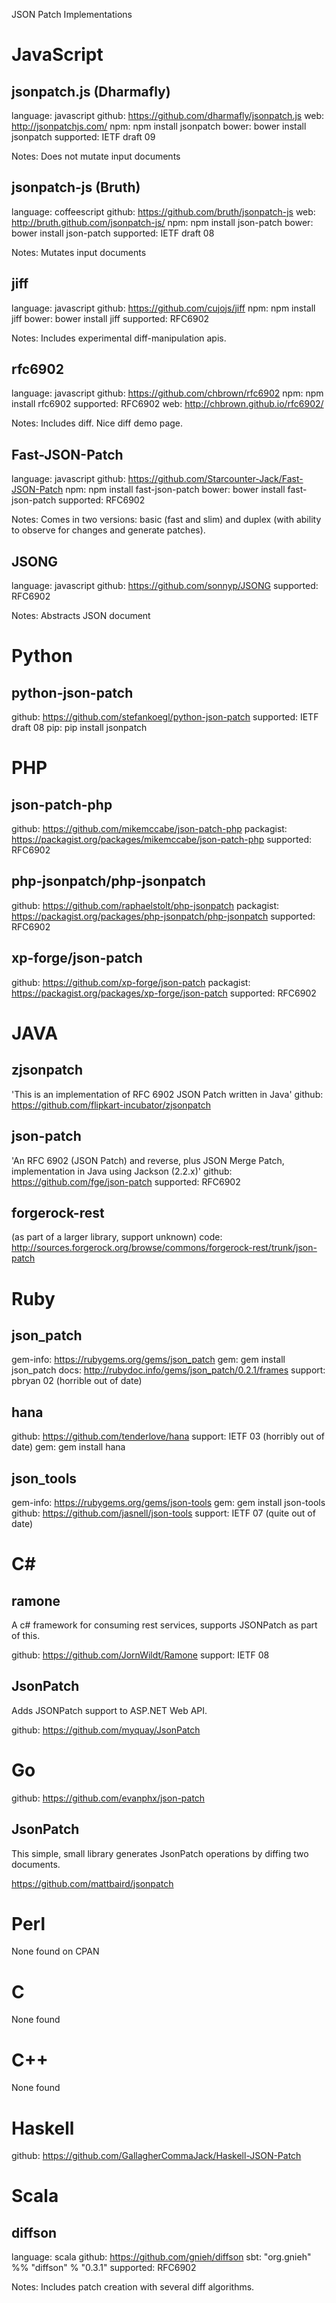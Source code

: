 JSON Patch Implementations

JavaScript
==========

jsonpatch.js (Dharmafly)
----------------------

language: javascript
github: https://github.com/dharmafly/jsonpatch.js
web: http://jsonpatchjs.com/
npm: npm install jsonpatch
bower: bower install jsonpatch
supported: IETF draft 09

Notes: Does not mutate input documents

jsonpatch-js (Bruth)
------------

language: coffeescript
github: https://github.com/bruth/jsonpatch-js
web: http://bruth.github.com/jsonpatch-js/
npm: npm install json-patch
bower: bower install json-patch
supported: IETF draft 08

Notes: Mutates input documents


jiff
----

language: javascript
github: https://github.com/cujojs/jiff
npm: npm install jiff
bower: bower install jiff
supported: RFC6902

Notes: Includes experimental diff-manipulation apis.

rfc6902
-------

language: javascript
github: https://github.com/chbrown/rfc6902
npm: npm install rfc6902
supported: RFC6902
web: http://chbrown.github.io/rfc6902/

Notes: Includes diff.  Nice diff demo page.


Fast-JSON-Patch
----

language: javascript
github: https://github.com/Starcounter-Jack/Fast-JSON-Patch
npm: npm install fast-json-patch
bower: bower install fast-json-patch
supported: RFC6902

Notes: Comes in two versions: basic (fast and slim) and duplex (with ability to observe for changes and generate patches).

JSONG
----

language: javascript
github: https://github.com/sonnyp/JSONG
supported: RFC6902

Notes: Abstracts JSON document

Python
======

python-json-patch
-----------------

github: https://github.com/stefankoegl/python-json-patch
supported: IETF draft 08
pip: pip install jsonpatch

PHP
===

json-patch-php
--------------

github: https://github.com/mikemccabe/json-patch-php
packagist: https://packagist.org/packages/mikemccabe/json-patch-php
supported: RFC6902

php-jsonpatch/php-jsonpatch
---------------------------

github: https://github.com/raphaelstolt/php-jsonpatch
packagist: https://packagist.org/packages/php-jsonpatch/php-jsonpatch
supported: RFC6902

xp-forge/json-patch
-------------------

github: https://github.com/xp-forge/json-patch
packagist: https://packagist.org/packages/xp-forge/json-patch
supported: RFC6902

JAVA
====

zjsonpatch
----------

'This is an implementation of RFC 6902 JSON Patch written in Java'
github: https://github.com/flipkart-incubator/zjsonpatch


json-patch
----------

'An RFC 6902 (JSON Patch) and reverse, plus JSON Merge Patch, implementation in Java using Jackson (2.2.x)'
github: https://github.com/fge/json-patch
supported: RFC6902

forgerock-rest
--------------

(as part of a larger library, support unknown)
code: http://sources.forgerock.org/browse/commons/forgerock-rest/trunk/json-patch

Ruby
====

json_patch
----------

gem-info: https://rubygems.org/gems/json_patch
gem: gem install json_patch
docs: http://rubydoc.info/gems/json_patch/0.2.1/frames
support: pbryan 02 (horrible out of date)

hana
----

github: https://github.com/tenderlove/hana
support: IETF 03 (horribly out of date)
gem: gem install hana

json_tools
----------

gem-info: https://rubygems.org/gems/json-tools
gem: gem install json-tools
github: https://github.com/jasnell/json-tools
support: IETF 07 (quite out of date)

C#
==

ramone
------

A c# framework for consuming rest services, supports JSONPatch as part of this.

github: https://github.com/JornWildt/Ramone
support: IETF 08

JsonPatch
------

Adds JSONPatch support to ASP.NET Web API.

github: https://github.com/myquay/JsonPatch


Go
==

github: https://github.com/evanphx/json-patch

JsonPatch
------
This simple, small library generates JsonPatch operations by diffing two documents.

https://github.com/mattbaird/jsonpatch

Perl
====

None found on CPAN

C
=

None found

C++
===

None found

Haskell
=======

github: https://github.com/GallagherCommaJack/Haskell-JSON-Patch

Scala
=====

diffson
-------

language: scala
github: https://github.com/gnieh/diffson
sbt: "org.gnieh" %% "diffson" % "0.3.1"
supported: RFC6902

Notes: Includes patch creation with several diff algorithms.
